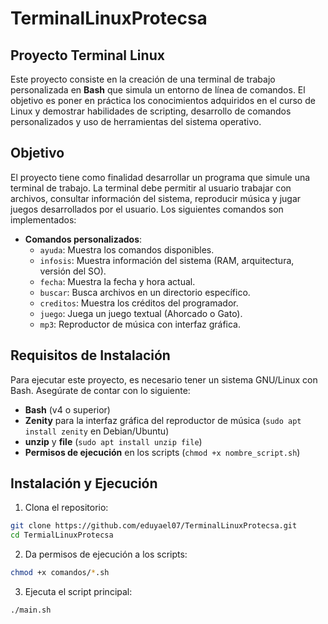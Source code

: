 
# TerminalLinuxProtecsa

##  Proyecto Terminal Linux

Este proyecto consiste en la creación de una terminal de trabajo personalizada en **Bash** que simula un entorno de línea de comandos. El objetivo es poner en práctica los conocimientos adquiridos en el curso de Linux y demostrar habilidades de scripting, desarrollo de comandos personalizados y uso de herramientas del sistema operativo.

##  Objetivo

El proyecto tiene como finalidad desarrollar un programa que simule una terminal de trabajo. La terminal debe permitir al usuario trabajar con archivos, consultar información del sistema, reproducir música y jugar juegos desarrollados por el usuario. Los siguientes comandos son implementados:

- **Comandos personalizados**: 
  - `ayuda`: Muestra los comandos disponibles.
  - `infosis`: Muestra información del sistema (RAM, arquitectura, versión del SO).
  - `fecha`: Muestra la fecha y hora actual.
  - `buscar`: Busca archivos en un directorio específico.
  - `creditos`: Muestra los créditos del programador.
  - `juego`: Juega un juego textual (Ahorcado o Gato).
  - `mp3`: Reproductor de música con interfaz gráfica.

##  Requisitos de Instalación

Para ejecutar este proyecto, es necesario tener un sistema GNU/Linux con Bash. Asegúrate de contar con lo siguiente:

- **Bash** (v4 o superior)
- **Zenity** para la interfaz gráfica del reproductor de música (`sudo apt install zenity` en Debian/Ubuntu)
- **unzip** y **file** (`sudo apt install unzip file`)
- **Permisos de ejecución** en los scripts (`chmod +x nombre_script.sh`)

##  Instalación y Ejecución

1. Clona el repositorio:

```bash
git clone https://github.com/eduyael07/TerminalLinuxProtecsa.git
cd TermialLinuxProtecsa
```

2. Da permisos de ejecución a los scripts:

```bash
chmod +x comandos/*.sh
```

3. Ejecuta el script principal:

```bash
./main.sh
``` 